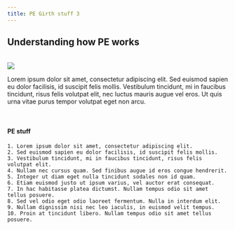 ```yaml
---
title: PE Girth stuff 3
---
```


## Understanding how PE works
<br>
<img src="https://s3-alpha.figma.com/hub/file/948140848/1f4d8ea7-e9d9-48b7-b70c-819482fb10fb-cover.png" width="auto"/>

<br>

Lorem ipsum dolor sit amet, consectetur adipiscing elit. Sed euismod sapien eu dolor facilisis, id suscipit felis mollis. Vestibulum tincidunt, mi in faucibus tincidunt, risus felis volutpat elit, nec luctus mauris augue vel eros. Ut quis urna vitae purus tempor volutpat eget non arcu.

<br>

#### PE stuff

```
1. Lorem ipsum dolor sit amet, consectetur adipiscing elit.
2. Sed euismod sapien eu dolor facilisis, id suscipit felis mollis.
3. Vestibulum tincidunt, mi in faucibus tincidunt, risus felis volutpat elit.
4. Nullam nec cursus quam. Sed finibus augue id eros congue hendrerit.
5. Integer ut diam eget nulla tincidunt sodales non id quam.
6. Etiam euismod justo ut ipsum varius, vel auctor erat consequat.
7. In hac habitasse platea dictumst. Nullam tempus odio sit amet tellus posuere.
8. Sed vel odio eget odio laoreet fermentum. Nulla in interdum elit.
9. Nullam dignissim nisi nec leo iaculis, in euismod velit tempus.
10. Proin at tincidunt libero. Nullam tempus odio sit amet tellus posuere.
```
